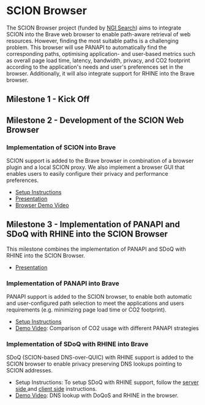 # SCION Browser

The SCION Browser project (funded by [NGI Search](https://www.ngisearch.eu/view/Events/OC3Searchers)) aims to integrate SCION into the Brave web browser to enable path-aware retrieval of web resources. However, finding the most suitable paths is a challenging problem. This browser will use PANAPI to automatically find the corresponding paths, optimising application- and user-based metrics such as overall page load time, latency, bandwidth, privacy, and CO2 footprint according to the application's needs and user's preferences set in the browser. Additionally, it will also integrate support for RHINE into the Brave browser.

## Milestone 1 - Kick Off

## Milestone 2 - Development of the SCION Web Browser

### Implementation of SCION into Brave

SCION support is added to the Brave browser in combination of a browser plugin and a local SCION proxy. We also implement a browser GUI that enables users to easily configure their privacy and performance preferences.

- [Setup Instructions](setup.md)
- [Presentation](https://docs.google.com/presentation/d/1WOG8_PZ0plRXJO1rmgy-g2BhmfGkdW0j9SC0UPZ9W5M/edit?usp=sharing)
- [Browser Demo Video](https://drive.google.com/file/d/1ecuKRqZxcQujaOwI1KhVlhBcoWTv-BMv/view?usp=sharing)

## Milestone 3 - Implementation of PANAPI and SDoQ with RHINE into the SCION Browser

This milestone combines the implementation of PANAPI and SDoQ with RHINE into the SCION Browser.

- [Presentation](https://docs.google.com/presentation/d/14YJUd2QmO8Dcw6x1eDL4KOhrj171yDF2EdLEGYd4k6A/edit?usp=sharing)

### Implementation of PANAPI into Brave 

PANAPI support is added to the SCION browser, to enable both automatic and user-configured path selection to meet the applications and users requirements (e.g. minimizing page load time or CO2 footprint).

- [Setup Instructions](setup_panapi.md)
- [Demo Video](https://drive.google.com/file/d/135G-EysCCchllGShWgb4vI5JuiQkCZx2/view?usp=sharing): Comparison of CO2 usage with different PANAPI strategies

### Implementation of SDoQ with RHINE into Brave

SDoQ (SCION-based DNS-over-QUIC) with RHINE support is added to the SCION browser to enable privacy preserving DNS lookups pointing to SCION addresses.

- Setup Instructions: To setup SDoQ with RHINE support, follow the [server side ](setup_coredns.md) and [client side](setup_sdns.md) instructions.
- [Demo Video](https://drive.google.com/file/d/11OKMAhUaOXLGHadc_O-I18yiMQbZ2tKj/view?resourcekey): DNS lookup with DoQoS and RHINE in the browser.
